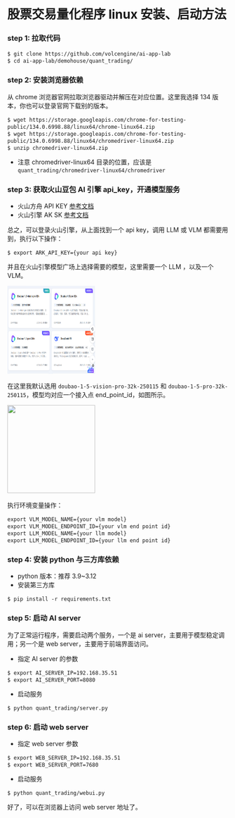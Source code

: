 # 股票交易量化程序 linux 安装、启动方法

### step 1: 拉取代码
```
$ git clone https://github.com/volcengine/ai-app-lab
$ cd ai-app-lab/demohouse/quant_trading/
```


### step 2: 安装浏览器依赖

从 chrome 浏览器官网拉取浏览器驱动并解压在对应位置。这里我选择 134 版本，你也可以登录官网下载别的版本。

```
$ wget https://storage.googleapis.com/chrome-for-testing-public/134.0.6998.88/linux64/chrome-linux64.zip
$ wget https://storage.googleapis.com/chrome-for-testing-public/134.0.6998.88/linux64/chromedriver-linux64.zip
$ unzip chromedriver-linux64.zip
```

- 注意 chromedriver-linux64 目录的位置，应该是 `quant_trading/chromedriver-linux64/chromedriver`


### step 3: 获取火山豆包 AI 引擎 api_key，开通模型服务

- 火山方舟 API KEY [参考文档](https://www.volcengine.com/docs/82379/1298459#api-key-签名鉴权)
- 火山引擎 AK SK [参考文档](https://www.volcengine.com/docs/6291/65568)

总之，可以登录火山引擎，从上面找到一个 api key，调用 LLM 或 VLM 都需要用到，执行以下操作：

```
$ export ARK_API_KEY={your api key}
```

并且在火山引擎模型广场上选择需要的模型，这里需要一个 LLM ，以及一个 VLM。
<p align="left">
    <a alt="jionlp logo">
        <img src="../../quant_trading/image/model_ground_pic.jpg?raw=true" style="width:200px;height:200px">
    </a>
</p>

在这里我默认选用 `doubao-1-5-vision-pro-32k-250115` 和 `doubao-1-5-pro-32k-250115`，模型均对应一个接入点 end_point_id，如图所示。
<p align="left">
    <a alt="jionlp logo">
        <img src="../../blob/master/image/qrcode_for_gh.jpg" style="width:200px;height:200px">
    </a>
</p>

执行环境变量操作：
```
export VLM_MODEL_NAME={your vlm model}
export VLM_MODEL_ENDPOINT_ID={your vlm end point id}
export LLM_MODEL_NAME={your llm model}
export LLM_MODEL_ENDPOINT_ID={your llm end point id}
```

### step 4: 安装 python 与三方库依赖

- python 版本：推荐 3.9~3.12
- 安装第三方库

```
$ pip install -r requirements.txt
```

### step 5: 启动 AI server

为了正常运行程序，需要启动两个服务，一个是 ai server，主要用于模型稳定调用；另一个是 web server，主要用于前端界面访问。

- 指定 AI server 的参数
```
$ export AI_SERVER_IP=192.168.35.51
$ export AI_SERVER_PORT=8080
```

- 启动服务
```
$ python quant_trading/server.py
```

### step 6: 启动 web server

- 指定 web server 参数
```
$ export WEB_SERVER_IP=192.168.35.51
$ export WEB_SERVER_PORT=7680
```

- 启动服务
```
$ python quant_trading/webui.py
```

好了，可以在浏览器上访问 web server 地址了。
